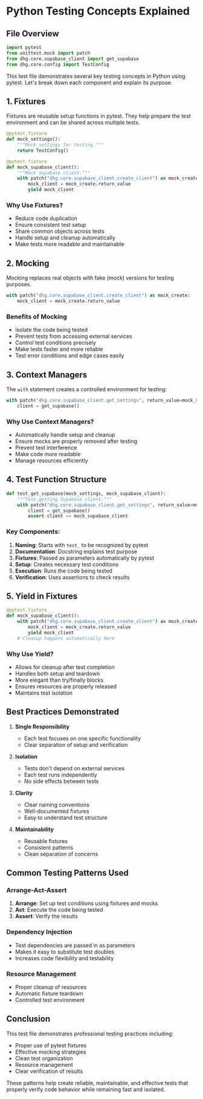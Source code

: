 # Python Testing Concepts Explained

## File Overview
```python
import pytest
from unittest.mock import patch
from dhg.core.supabase_client import get_supabase
from dhg.core.config import TestConfig
```

This test file demonstrates several key testing concepts in Python using pytest. Let's break down each component and explain its purpose.

## 1. Fixtures

Fixtures are reusable setup functions in pytest. They help prepare the test environment and can be shared across multiple tests.

```python
@pytest.fixture
def mock_settings():
    """Mock settings for testing."""
    return TestConfig()

@pytest.fixture
def mock_supabase_client():
    """Mock Supabase client."""
    with patch("dhg.core.supabase_client.create_client") as mock_create:
        mock_client = mock_create.return_value
        yield mock_client
```

### Why Use Fixtures?
- Reduce code duplication
- Ensure consistent test setup
- Share common objects across tests
- Handle setup and cleanup automatically
- Make tests more readable and maintainable

## 2. Mocking

Mocking replaces real objects with fake (mock) versions for testing purposes.

```python
with patch("dhg.core.supabase_client.create_client") as mock_create:
    mock_client = mock_create.return_value
```

### Benefits of Mocking
- Isolate the code being tested
- Prevent tests from accessing external services
- Control test conditions precisely
- Make tests faster and more reliable
- Test error conditions and edge cases easily

## 3. Context Managers

The `with` statement creates a controlled environment for testing:

```python
with patch("dhg.core.supabase_client.get_settings", return_value=mock_settings):
    client = get_supabase()
```

### Why Use Context Managers?
- Automatically handle setup and cleanup
- Ensure mocks are properly removed after testing
- Prevent test interference
- Make code more readable
- Manage resources efficiently

## 4. Test Function Structure

```python
def test_get_supabase(mock_settings, mock_supabase_client):
    """Test getting Supabase client."""
    with patch("dhg.core.supabase_client.get_settings", return_value=mock_settings):
        client = get_supabase()
        assert client == mock_supabase_client
```

### Key Components:
1. **Naming**: Starts with `test_` to be recognized by pytest
2. **Documentation**: Docstring explains test purpose
3. **Fixtures**: Passed as parameters automatically by pytest
4. **Setup**: Creates necessary test conditions
5. **Execution**: Runs the code being tested
6. **Verification**: Uses assertions to check results

## 5. Yield in Fixtures

```python
@pytest.fixture
def mock_supabase_client():
    with patch("dhg.core.supabase_client.create_client") as mock_create:
        mock_client = mock_create.return_value
        yield mock_client
    # Cleanup happens automatically here
```

### Why Use Yield?
- Allows for cleanup after test completion
- Handles both setup and teardown
- More elegant than try/finally blocks
- Ensures resources are properly released
- Maintains test isolation

## Best Practices Demonstrated

1. **Single Responsibility**
   - Each test focuses on one specific functionality
   - Clear separation of setup and verification

2. **Isolation**
   - Tests don't depend on external services
   - Each test runs independently
   - No side effects between tests

3. **Clarity**
   - Clear naming conventions
   - Well-documented fixtures
   - Easy to understand test structure

4. **Maintainability**
   - Reusable fixtures
   - Consistent patterns
   - Clean separation of concerns

## Common Testing Patterns Used

### Arrange-Act-Assert
1. **Arrange**: Set up test conditions using fixtures and mocks
2. **Act**: Execute the code being tested
3. **Assert**: Verify the results

### Dependency Injection
- Test dependencies are passed in as parameters
- Makes it easy to substitute test doubles
- Increases code flexibility and testability

### Resource Management
- Proper cleanup of resources
- Automatic fixture teardown
- Controlled test environment

## Conclusion

This test file demonstrates professional testing practices including:
- Proper use of pytest fixtures
- Effective mocking strategies
- Clean test organization
- Resource management
- Clear verification of results

These patterns help create reliable, maintainable, and effective tests that properly verify code behavior while remaining fast and isolated.